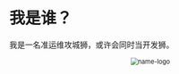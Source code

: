 # 我是谁？

我是一名准运维攻城狮，或许会同时当开发狮。

<center><img src="https://i.loli.net/2020/06/21/kC6K237WbamvDiR.jpg" alt="name-logo" style="zoom:80%;" /><center>